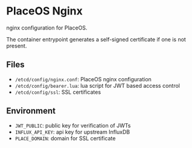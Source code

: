 # PlaceOS Nginx

nginx configuration for PlaceOS.

The container entrypoint generates a self-signed certificate if one is not present.

## Files

- `/etcd/config/nginx.conf`: PlaceOS nginx configuration
- `/etcd/config/bearer.lua`: lua script for JWT based access control
- `/etcd/config/ssl`: SSL certificates

## Environment

- `JWT_PUBLIC`: public key for verification of JWTs
- `INFLUX_API_KEY`: api key for upstream InfluxDB
- `PLACE_DOMAIN`: domain for SSL certificate
